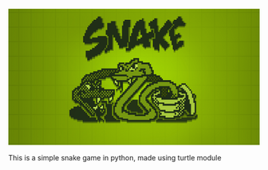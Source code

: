 <p align="center">
  <img src="snake.png" />
</p>
<p align="center">

  This is a simple snake game in python, made using turtle module</b>

</p>




